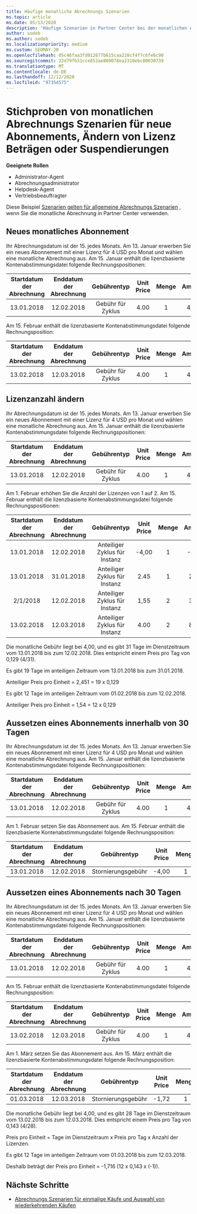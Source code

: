 ```yaml
---
title: Häufige monatliche Abrechnungs Szenarien
ms.topic: article
ms.date: 05/13/2020
description: 'Häufige Szenarien in Partner Center bei der monatlichen Abrechnung: umfasst das Hinzufügen neuer Abonnements, das Ändern der Lizenz Menge und das Anhalten von Abonnements.'
author: sodeb
ms.author: sodeb
ms.localizationpriority: medium
ms.custom: SEOMAY.20
ms.openlocfilehash: 05c46faa3fd012677b615caa228cf4f7c6fe6c90
ms.sourcegitcommit: 22d79fb31cce852ae809078ea2310ebc80030739
ms.translationtype: MT
ms.contentlocale: de-DE
ms.lasthandoff: 12/12/2020
ms.locfileid: "97354575"
---
```

# <a name="sample-monthly-billing-scenarios-for-new-subscriptions-changing-license-amounts-or-suspensions"></a>Stichproben von monatlichen Abrechnungs Szenarien für neue Abonnements, Ändern von Lizenz Beträgen oder Suspendierungen

**Geeignete Rollen**

- Administrator-Agent
- Abrechnungsadministrator
- Helpdesk-Agent
- Vertriebsbeauftragter

Diese Beispiel [Szenarien gelten für allgemeine Abrechnungs Szenarien](common-billing-scenarios.md) , wenn Sie die monatliche Abrechnung in Partner Center verwenden.

## <a name="new-monthly-subscription"></a>Neues monatliches Abonnement

Ihr Abrechnungsdatum ist der 15. jedes Monats. Am 13. Januar erwerben Sie ein neues Abonnement mit einer Lizenz für 4 USD pro Monat und wählen eine monatliche Abrechnung aus. Am 15. Januar enthält die lizenzbasierte Kontenabstimmungsdatei folgende Rechnungspositionen:

|Startdatum der Abrechnung |Enddatum der Abrechnung |Gebührentyp |Unit Price |Menge |Amount |
|       :---:      |    :---:       | :---:      |:---:      |:---:    |:---:  |
|13.01.2018         |12.02.2018    |Gebühr für Zyklus   |4.00       |1        |4.00 |

Am 15. Februar enthält die lizenzbasierte Kontenabstimmungsdatei folgende Rechnungsposition:

|Startdatum der Abrechnung |Enddatum der Abrechnung |Gebührentyp |Unit Price |Menge |Amount |
|       :---:      |    :---:       | :---:      |:---:      |:---:    |:---:  |
|13.02.2018         |12.03.2018    |Gebühr für Zyklus   |4.00       |1        |4.00 |

## <a name="change-license-quantity"></a>Lizenzanzahl ändern

Ihr Abrechnungsdatum ist der 15. jedes Monats. Am 13. Januar erwerben Sie ein neues Abonnement mit einer Lizenz für 4 USD pro Monat und wählen eine monatliche Abrechnung aus. Am 15. Januar enthält die lizenzbasierte Kontenabstimmungsdatei folgende Rechnungspositionen:

|Startdatum der Abrechnung |Enddatum der Abrechnung |Gebührentyp |Unit Price |Menge |Amount |
|       :---:      |    :---:       | :---:      |:---:      |:---:    |:---:  |
|13.01.2018         |12.02.2018    |Gebühr für Zyklus   |4.00       |1        |4.00    |

Am 1. Februar erhöhen Sie die Anzahl der Lizenzen von 1 auf 2. Am 15. Februar enthält die lizenzbasierte Kontenabstimmungsdatei folgende Rechnungspositionen:

|Startdatum der Abrechnung |Enddatum der Abrechnung |Gebührentyp |Unit Price |Menge |Amount |
|       :---:      |    :---:       | :---:      |:---:      |:---:    |:---:  |
| 13.01.2018        |12.02.2018    |Anteiliger Zyklus für Instanz   |-4,00       |1        |-4,00   |
|13.01.2018         |31.01.2018    | Anteiliger Zyklus für Instanz   |2.45       |1        |2.45    |
|2/1/2018         |12.02.2018    | Anteiliger Zyklus für Instanz   |1,55       |2        |3.10    |
|13.02.2018         |12.03.2018    | Anteiliger Zyklus für Instanz   |4.00       |2        |8.00    |

Die monatliche Gebühr liegt bei 4,00, und es gibt 31 Tage im Dienstzeitraum vom 13.01.2018 bis zum 12.02.2018. Dies entspricht einem Preis pro Tag von 0,129 (4/31).

Es gibt 19 Tage im anteiligen Zeitraum vom 13.01.2018 bis zum 31.01.2018.

Anteiliger Preis pro Einheit = 2,451 = 19 x 0,129

Es gibt 12 Tage im anteiligen Zeitraum vom 01.02.2018 bis zum 12.02.2018.

Anteiliger Preis pro Einheit = 1,54 = 12 x 0,129

## <a name="suspend-before-30-days"></a>Aussetzen eines Abonnements innerhalb von 30 Tagen

Ihr Abrechnungsdatum ist der 15. jedes Monats. Am 13. Januar erwerben Sie ein neues Abonnement mit einer Lizenz für 4 USD pro Monat und wählen eine monatliche Abrechnung aus. Am 15. Januar enthält die lizenzbasierte Kontenabstimmungsdatei folgende Rechnungspositionen:

|Startdatum der Abrechnung |Enddatum der Abrechnung |Gebührentyp |Unit Price |Menge |Amount |
|       :---:      |    :---:       | :---:      |:---:      |:---:    |:---:  |
|13.01.2018         |12.02.2018    |Gebühr für Zyklus   |4.00       |1        |4.00    |

Am 1. Februar setzen Sie das Abonnement aus. Am 15. Februar enthält die lizenzbasierte Kontenabstimmungsdatei folgende Rechnungsposition:

|Startdatum der Abrechnung |Enddatum der Abrechnung |Gebührentyp |Unit Price |Menge |Amount |
|       :---:      |    :---:       | :---:      |:---:      |:---:    |:---:  |
13.01.2018|12.02.2018|Stornierungsgebühr|-4,00|1|-4,00

## <a name="suspend-after-30-days"></a>Aussetzen eines Abonnements nach 30 Tagen

Ihr Abrechnungsdatum ist der 15. jedes Monats. Am 13. Januar erwerben Sie ein neues Abonnement mit einer Lizenz für 4 USD pro Monat und wählen eine monatliche Abrechnung aus. Am 15. Januar enthält die lizenzbasierte Kontenabstimmungsdatei folgende Rechnungspositionen:

|Startdatum der Abrechnung |Enddatum der Abrechnung |Gebührentyp |Unit Price |Menge |Amount |
|       :---:      |    :---:       | :---:      |:---:      |:---:    |:---:  |
13.01.2018|12.02.2018|Gebühr für Zyklus|4.00|1|4.00

Am 15. Februar enthält die lizenzbasierte Kontenabstimmungsdatei folgende Rechnungsposition:

|Startdatum der Abrechnung |Enddatum der Abrechnung |Gebührentyp |Unit Price |Menge |Amount |
|       :---:      |    :---:       | :---:      |:---:      |:---:    |:---:  |
13.02.2018|12.03.2018|Gebühr für Zyklus|4.00|1|4.00

Am 1. März setzen Sie das Abonnement aus. Am 15. März enthält die lizenzbasierte Kontenabstimmungsdatei folgende Rechnungsposition:

|Startdatum der Abrechnung |Enddatum der Abrechnung |Gebührentyp |Unit Price |Menge |Amount |
|       :---:      |    :---:       | :---:      |:---:      |:---:    |:---:  |
01.03.2018|12.03.2018|Stornierungsgebühr|-1,72|1|-1,72

Die monatliche Gebühr liegt bei 4,00, und es gibt 28 Tage im Dienstzeitraum vom 13.02.2018 bis zum 12.03.2018. Dies entspricht einem Preis pro Tag von 0,143 (4/28).

Preis pro Einheit = Tage im Dienstzeitraum x Preis pro Tag x Anzahl der Lizenzen.

Es gibt 12 Tage im anteiligen Zeitraum vom 01.03.2018 bis zum 12.03.2018.

Deshalb beträgt der Preis pro Einheit = -1,716 (12 x 0,143 x (-1)).

## <a name="next-steps"></a>Nächste Schritte

- [Abrechnungs Szenarien für einmalige Käufe und Auswahl von wiederkehrenden Käufen](common-billing-scenarios-onetime-recurring.md)